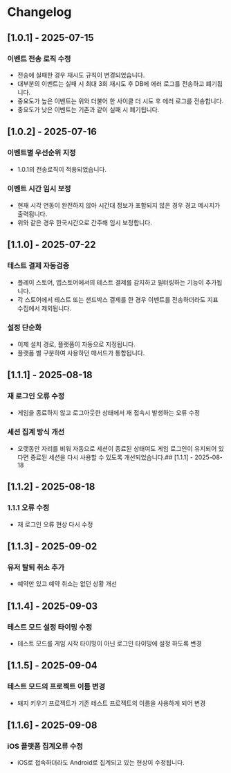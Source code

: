 # Changelog

## [1.0.1] - 2025-07-15
### 이벤트 전송 로직 수정
  - 전송에 실패한 경우 재시도 규칙이 변경되었습니다.
  - 대부분의 이벤트는 실패 시 최대 3회 재시도 후 DB에 에러 로그를 전송하고 폐기됩니다.
  - 중요도가 높은 이벤트는 위와 더불어 한 사이클 더 시도 후 에러 로그를 전송합니다.
  - 중요도가 낮은 이벤트는 기존과 같이 실패 시 폐기됩니다.

## [1.0.2] - 2025-07-16
### 이벤트별 우선순위 지정
- 1.0.1의 전송로직이 적용되었습니다.
### 이벤트 시간 임시 보정
- 현재 시각 연동이 완전하지 않아 시간대 정보가 포함되지 않은 경우 경고 메시지가 출력됩니다.
- 위와 같은 경우 한국시간으로 간주해 임시 보정합니다.

## [1.1.0] - 2025-07-22
### 테스트 결제 자동검증
- 플레이 스토어, 앱스토어에서의 테스트 결제를 감지하고 필터링하는 기능이 추가됩니다.
- 각 스토어에서 테스트 또는 샌드박스 결제를 한 경우 이벤트를 전송하더라도 지표 수집에서 제외됩니다.
### 설정 단순화
- 이제 설치 경로, 플랫폼이 자동으로 지정됩니다.
- 플랫폼 별 구분하여 사용하던 매서드가 통합됩니다.

## [1.1.1] - 2025-08-18
### 재 로그인 오류 수정
- 게임을 종료하지 않고 로그아웃한 상태에서 재 접속시 발생하는 오류 수정
### 세션 집계 방식 개선
- 오랫동안 자리를 비워 자동으로 세션이 종료된 상태여도 게임 로그인이 유지되어 있다면 종료된 세션을 다시 사용할 수 있도록 개선되었습니다.## [1.1.1] - 2025-08-18

## [1.1.2] - 2025-08-18
### 1.1.1 오류 수정
- 재 로그인 오류 현상 다시 수정

## [1.1.3] - 2025-09-02
### 유저 탈퇴 취소 추가
- 예약만 있고 예약 취소는 없던 상황 개선

## [1.1.4] - 2025-09-03
### 테스트 모드 설정 타이밍 수정
- 테스트 모드를 게임 시작 타이밍이 아닌 로그인 타이밍에 설정 하도록 변경

## [1.1.5] - 2025-09-04
### 테스트 모드의 프로젝트 이름 변경
- 돼지 키우기 프로젝트가 기존 테스트 프로젝트의 이름을 사용하게 되어 변경

## [1.1.6] - 2025-09-08
### iOS 플랫폼 집계오류 수정
- iOS로 접속하더라도 Android로 집계되고 있는 현상이 수정됩니다.